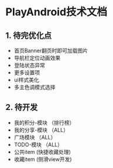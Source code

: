 # PlayAndroid技术文档
## 1. 待完优化点
- 首页Banner翻页时即可加载图片
- 导航栏定位动画效果
- 登陆状态异常
- 更多设置项
- ui样式美化
- 多主色调模式选择

## 2. 待开发
- 我的积分-模块 （排行榜） 
- 我的分享-模块 （ALL）
- 广场模块 （ALL）  
- TODO-模块 （ALL）
- 公共item (快捷收藏处理)
- 收藏item (侧滑view开发)

